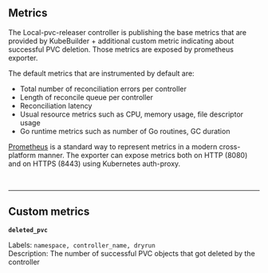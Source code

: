 ## Metrics

The Local-pvc-releaser controller is publishing the base metrics that are provided by KubeBuilder + additional custom metric indicating about successful PVC deletion.
Those metrics are exposed by prometheus exporter.

The default metrics that are instrumented by default are:

* Total number of reconciliation errors per controller
* Length of reconcile queue per controller
* Reconciliation latency
* Usual resource metrics such as CPU, memory usage, file descriptor usage
* Go runtime metrics such as number of Go routines, GC duration

[Prometheus](https://prometheus.io/) is a standard way to represent metrics in a modern cross-platform manner. 
The exporter can expose metrics both on HTTP (8080) and on HTTPS (8443) using Kubernetes auth-proxy.

<br>

___
## Custom metrics
**`deleted_pvc`**

Labels: `namespace, controller_name, dryrun`
<br>
Description: The number of successful PVC objects that got deleted by the controller
